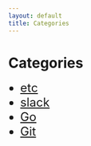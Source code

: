 ```yaml
---
layout: default
title: Categories
---
```


<div class="post">
	<h1 class="pageTitle">Categories</h1>
	<ul><font size="5">
		<li><a href="{{site.url}}/etc">etc</a></li>
		<li><a href="{{site.url}}/slack">slack</a></li>
		<li><a href="{{site.url}}/go">Go</a></li>
		<li><a href="{{site.url}}/git">Git</a></li>
		</font>
	</ul>
</div>
